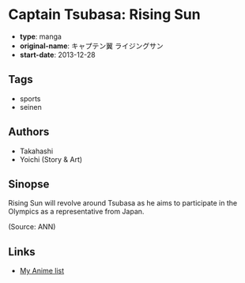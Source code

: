 # Captain Tsubasa: Rising Sun

-   **type**: manga
-   **original-name**: キャプテン翼 ライジングサン
-   **start-date**: 2013-12-28

## Tags

-   sports
-   seinen

## Authors

-   Takahashi
-   Yoichi (Story & Art)

## Sinopse

Rising Sun will revolve around Tsubasa as he aims to participate in the Olympics as a representative from Japan.

(Source: ANN)

## Links

-   [My Anime list](https://myanimelist.net/manga/64737/Captain_Tsubasa__Rising_Sun)
